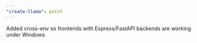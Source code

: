 ```yaml
---
"create-llama": patch
---
```


Added cross-env so frontends with Express/FastAPI backends are working under Windows
